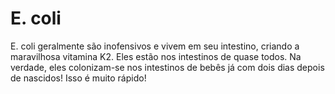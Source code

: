 # E. coli

E. coli geralmente são inofensivos e vivem em seu intestino, criando a
maravilhosa vitamina K2. Eles estão nos intestinos de quase todos. Na verdade,
eles colonizam-se nos intestinos de bebês já com dois dias depois de nascidos!
Isso é muito rápido!
